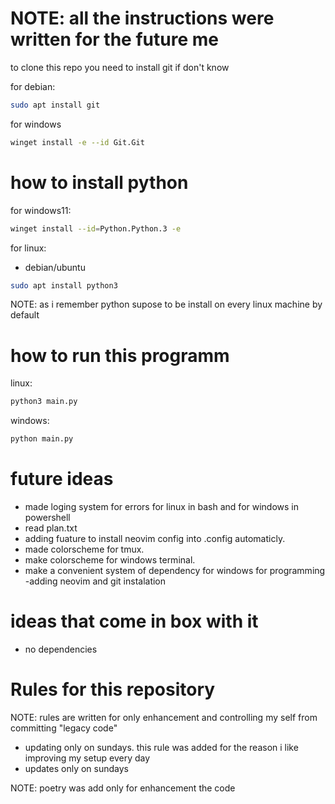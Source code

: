 # NOTE: all the instructions were written for the future me
to clone this repo you need to install git if don't know

for debian:
```bash 
sudo apt install git 
```
for windows 
``` bash
winget install -e --id Git.Git
```

# how to install python 

for windows11: 
``` bash
winget install --id=Python.Python.3 -e 
```

for linux:
- debian/ubuntu
``` bash
sudo apt install python3
```
NOTE: as i remember python supose to be install on every linux machine by default
 
# how to run this programm 

linux:
``` bash
python3 main.py
```
windows:
``` bash
python main.py

```

# future ideas
- made loging system for errors for linux in bash and for windows in powershell 
- read plan.txt
- adding fuature to install neovim config into .config automaticly.
- made colorscheme for tmux.
- make colorscheme for windows terminal.
- make a convenient system of dependency for windows for programming 
-adding neovim and git instalation

# ideas that come in box with it
- no dependencies

# Rules for this repository

NOTE: rules are written for only enhancement and controlling my self from committing "legacy code"
- updating only on sundays. this rule was added for the reason i like improving my setup every day
- updates only on sundays


NOTE: poetry was add only for enhancement the code




